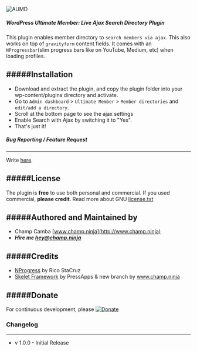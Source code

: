 ![AUMD](https://raw.githubusercontent.com/champsupertramp/Ajaxify-Ultimatemember-Search-Form/docs/aumd-cover.png) 

##### WordPress Ultimate Member: Live Ajax Search Directory Plugin
This plugin enables member directory to `search members via ajax`. This also works on top of `gravityform` content fields. It comes with an `NProgressbar`(slim progress bars like on YouTube, Medium, etc) when loading profiles.


#####Installation
------------------
 - Download and extract the plugin, and copy the plugin folder into your wp-content/plugins directory and activate.
 - Go to `Admin dashboard` > `Ultimate Member` > `Member directories` and `edit/add a directory`.
 - Scroll at the bottom page to see the ajax settings 
 - Enable Search with Ajax by switching it to "Yes".
 - That's just it!


##### Bug Reporting / Feature Request
------------------
Write [here](https://github.com/champsupertramp/Ajaxify-Ultimatemember-Search-Form/issues).


#####License
------------------
The plugin is **free** to use both personal and commercial. If you used commercial, **please credit**.
Read more about GNU [license.txt](http://www.gnu.org/licenses/gpl-2.0.txt)


#####Authored and Maintained by
------------------
- Champ Camba [www.champ.ninja](http://www.champ.ninja)
- ***Hire me hey@champ.ninja***


#####Credits
------------------
- [NProgress](https://github.com/rstacruz/nprogress) by Rico StaCruz
- [Skelet Framework](https://github.com/champsupertramp/skelet) by PressApps & new branch by www.champ.ninja


#####Donate
------------------ 
For continuous development, please [![Donate](https://www.paypal.com/en_US/i/btn/btn_donateCC_LG.gif)](https://www.paypal.com/cgi-bin/webscr?cmd=_s-xclick&hosted_button_id=FSCA3GGS7ERDS)

### Changelog
-----------
*	v 1.0.0 - Initial Release


